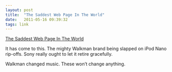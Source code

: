 ```yaml
---
layout: post
title:  "The Saddest Web Page In The World"
date:   2011-05-16 09:39:32
tags: link
---
```

<p class="main-link"><a href='http://www.sony.co.uk/hub/walkman'>The Saddest Web Page In The World</a></p>

It has come to this. The mighty Walkman brand being slapped on iPod Nano rip-offs. Sony really ought to let it retire gracefully.

Walkman changed music. These won&#8217;t change anything.
